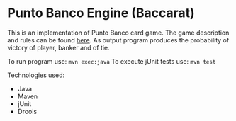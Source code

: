 # Punto Banco Engine (Baccarat)

This is an implementation of Punto Banco card game. The game description and rules can be found  [here](http://www.ildado.com/baccarat_rules.html). 
As output program produces the probability of victory of player, banker and of tie. 

To run program use: `mvn exec:java`
To execute jUnit tests use: `mvn test`

Technologies used:
- Java
- Maven
- jUnit
- Drools
